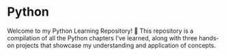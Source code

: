 # Python
Welcome to my Python Learning Repository! 🎉 This repository is a compilation of all the Python chapters I’ve learned, along with three hands-on projects that showcase my understanding and application of concepts.
